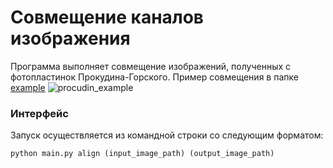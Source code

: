 # Совмещение каналов изображения

Программа выполняет совмещение изображений, полученных с фотопластинок Прокудина-Горского. Пример совмещения в папке [example](./example)
![procudin_example](https://user-images.githubusercontent.com/76070534/143766444-cbbab5f3-3939-418e-b786-5b2a4661c81b.png)

### Интерфейс
Запуск осуществляется из командной строки со следующим форматом:
~~~
python main.py align (input_image_path) (output_image_path)
~~~
